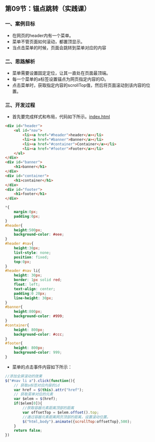 ## 第09节：锚点跳转（实践课）

### 一、案例目标

* 在网页的header内有一个菜单。
* 菜单不管页面如何滚动，都置顶显示。
* 当点击菜单的时候，页面会跳转到菜单对应的内容

### 二、思路解析

* 菜单需要设置固定定位，让其一直处在页面最顶端。
* 每一个菜单的a标签设置锚点为网页指定内容的ID。
* 点击菜单时，获取指定内容的scrollTop值，然后将页面滚动到该内容的位置。


### 三、开发过程

* 首先要完成样式和布局，代码如下所示。[index.html](https://github.com/xiaozhoulee/xiaozhou-examples/blob/master/03-jQuery/%E7%AC%AC09%E8%8A%82%EF%BC%9A%E9%94%9A%E7%82%B9%E8%B7%B3%E8%BD%AC/index.html)

``` html
<div id="header">
    <ul id="nav">
        <li><a href="#header">header</a></li>
        <li><a href="#banner">Banner</a></li>
        <li><a href="#container">Container</a></li>
        <li><a href="#footer">Footer</a></li>
    </ul>
</div>
<div id="banner">
    <h1>banner</h1>
</div>
<div id="container">
    <h1>container</h1>
</div>
<div id="footer">
    <h1>footer</h1>
</div>
```

``` css
*{
    margin:0px;
    padding:0px;
}
#header{
    height:500px;
    background-color: #eee;
}
#header #nav{
    height:30px;
    list-style: none;
    position: fixed;
    top:0px;
}
#header #nav li{
    height: 30px;
    border: 1px solid red;
    float: left;
    text-align: center;
    padding:0 20px;
    line-height: 30px;
}
#banner{
    height:800px;
    background-color: #999;
}
#container{
    height: 800px;
    background-color: #ccc;
}
#footer{
    height: 800px;
    background-color: 999;
}
```

* 菜单的点击事件内容如下所示：

``` js
//添加全屏滚动的效果
$("#nav li a").click(function(){
    // 获取a标签对应内容的id
    var href = $(this).attr("href");
    // 获取菜单对应的元素
    var $elem = $(href);
    if($elem[0]){
        //获取容器元素距离顶部的距离
        var offsetTop = $elem.offset().top;
        //通过容器元素距离网页顶部的距离，设置滚动位置。
        $("html,body").animate({scrollTop:offsetTop},500);
    }
    return false;
})
```
